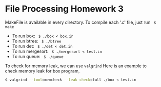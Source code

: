 # File Processing Homework 3
MakeFile is available in every directory. To compile each '.c' file, just run ` $ make`
- To run box: ` $ ./box < box.in`
- To run btree: ` $ ./btree`
- To run det: ` $ ./det < det.in`
- To run mergesort: ` $ ./mergesort < test.in`
- To run queue: ` $ ./queue`

To check for memory leak, we can use `valgrind`
Here is an example to check memory leak for box program,
```sh
$ valgrind --tool=memcheck --leak-check=full ./box < test.in
```
